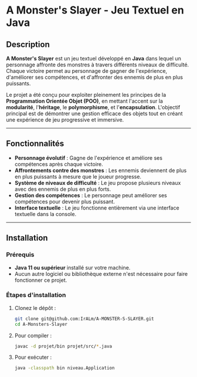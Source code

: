 # A Monster's Slayer - Jeu Textuel en Java

## Description

**A Monster's Slayer** est un jeu textuel développé en **Java** dans lequel un personnage affronte des monstres à travers différents niveaux de difficulté. Chaque victoire permet au personnage de gagner de l'expérience, d'améliorer ses compétences, et d'affronter des ennemis de plus en plus puissants.

Le projet a été conçu pour exploiter pleinement les principes de la **Programmation Orientée Objet (POO)**, en mettant l'accent sur la **modularité**, l'**héritage**, le **polymorphisme**, et l'**encapsulation**. L'objectif principal est de démontrer une gestion efficace des objets tout en créant une expérience de jeu progressive et immersive.

---

## Fonctionnalités

- **Personnage évolutif** : Gagne de l'expérience et améliore ses compétences après chaque victoire.
- **Affrontements contre des monstres** : Les ennemis deviennent de plus en plus puissants à mesure que le joueur progresse.
- **Système de niveaux de difficulté** : Le jeu propose plusieurs niveaux avec des ennemis de plus en plus forts.
- **Gestion des compétences** : Le personnage peut améliorer ses compétences pour devenir plus puissant.
- **Interface textuelle** : Le jeu fonctionne entièrement via une interface textuelle dans la console.

---

## Installation

### Prérequis

- **Java 11 ou supérieur** installé sur votre machine.
- Aucun autre logiciel ou bibliothèque externe n'est nécessaire pour faire fonctionner ce projet.

### Étapes d'installation

1. Clonez le dépôt :
   ```bash
   git clone git@github.com:IrALm/A-MONSTER-S-SLAYER.git
   cd A-Monsters-Slayer
2. Pour compiler :
   ```bash
   javac -d projet/bin projet/src/*.java
3. Pour exécuter :
   ```bash
   java -classpath bin niveau.Application


